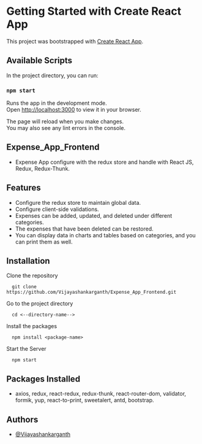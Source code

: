 # Getting Started with Create React App

This project was bootstrapped with [Create React App](https://github.com/facebook/create-react-app).

## Available Scripts

In the project directory, you can run:

### `npm start`

Runs the app in the development mode.\
Open [http://localhost:3000](http://localhost:3000) to view it in your browser.

The page will reload when you make changes.\
You may also see any lint errors in the console.

## Expense_App_Frontend

- Expense App configure with the redux store and handle with React JS, Redux, Redux-Thunk.

## Features 

- Configure the redux store to maintain global data.
- Configure client-side validations.
- Expenses can be added, updated, and deleted under different categories.
- The expenses that have been deleted can be restored.
- You can display data in charts and tables based on categories, and you can print them as well.

## Installation

Clone the repository

```
  git clone https://github.com/Vijayashankarganth/Expense_App_Frontend.git
```

Go to the project directory

```
  cd <--directory-name-->
```

Install the packages
```
  npm install <package-name>
```

Start the Server
```
  npm start
```  

## Packages Installed

- axios, redux, react-redux, redux-thunk, react-router-dom, validator, formik, yup, react-to-print, sweetalert, antd, bootstrap.

## Authors

- [@Vijayashankarganth](https://github.com/Vijayashankarganth)